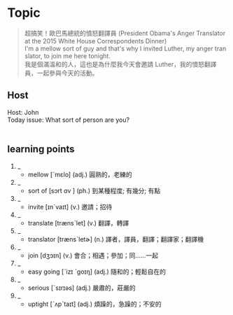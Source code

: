 # Topic

> 超搞笑！歐巴馬總統的憤怒翻譯員 (President Obama's Anger Translator at the 2015 White House Correspondents Dinner) <br>
> I'm a mellow sort of guy and that's why I invited Luther, my anger translator, to join me here tonight. <br>
> 我是個滿溫和的人，這也是為什麼我今天會邀請 Luther，我的憤怒翻譯員，一起參與今天的活動。 <br>

## Host
Host: John
<br>Today issue: What sort of person are you?
<br><br>
## learning points
1. _
	* mellow  [ˋmɛlo]  (adj.)  圓熟的，老練的
2. _
	* sort of  [sɔrt ɑv ]  (ph.)  到某種程度; 有幾分; 有點
3. _
	* invite  [ɪnˋvaɪt]  (v.)  邀請；招待
4. _
	* translate  [trænsˋlet]  (v.)  翻譯，轉譯
5. _
	* translator  [trænsˋletɚ]  (n.)  譯者，譯員，翻譯；翻譯家；翻譯機
6. _
	* join  [dʒɔɪn]  (v.)  會合；相遇；參加；同……一起
7. _
	* easy going  [ˋizɪ ˋgoɪŋ]  (adj.)  隨和的；輕鬆自在的
8. _
	* serious  [ˋsɪrɪəs]  (adj.)  嚴肅的，莊嚴的
9. _
	* uptight  [ˋʌpˋtaɪt]  (adj.)  煩躁的，急躁的；不安的
